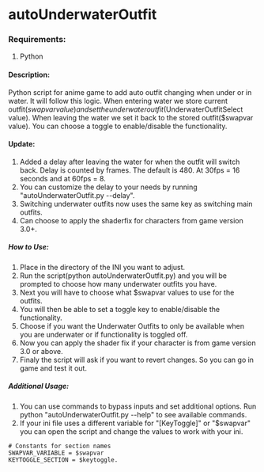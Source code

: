 # autoUnderwaterOutfit
   
### Requirements:
  1. Python
    
    
#### Description:
  Python script for anime game to add auto outfit changing when under or in water. It will follow this logic. When entering water we store current outfit($swapvar value) and set the underwater outfit($UnderwaterOutfitSelect value). When leaving the water we set it back to the stored outfit($swapvar value). You can choose a toggle to enable/disable the functionality.
     

#### Update:
  1. Added a delay after leaving the water for when the outfit will switch back. Delay is counted by frames. The default is 480. At 30fps = 16 seconds and at 60fps = 8.
  2. You can customize the delay to your needs by running "autoUnderwaterOutfit.py --delay".
  3. Switching underwater outfits now uses the same key as switching main outfits.
  4. Can choose to apply the shaderfix for characters from game version 3.0+.
       
     
##### How to Use:
  1. Place in the directory of the INI you want to adjust.
  2. Run the script(python autoUnderwaterOutfit.py) and you will be prompted to choose how many underwater outfits you have.
  3. Next you will have to choose what $swapvar values to use for the outfits.
  4. You will then be able to set a toggle key to enable/disable the functionality.
  5. Choose if you want the Underwater Outfits to only be available when you are underwater or if functionality is toggled off.
  6. Now you can apply the shader fix if your character is from game version 3.0 or above.
  6. Finaly the script will ask if you want to revert changes. So you can go in game and test it out.
      
      
##### Additional Usage:
  1. You can use commands to bypass inputs and set additional options. Run python "autoUnderwaterOutfit.py --help" to see available commands.
  2. If your ini file uses a different variable for "[KeyToggle]" or "$swapvar" you can open the script and change the values to work with your ini.

```
# Constants for section names
SWAPVAR_VARIABLE = $swapvar
KEYTOGGLE_SECTION = $keytoggle.
```
